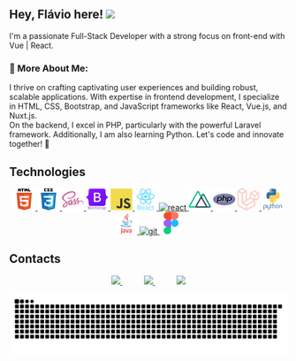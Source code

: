 ## Hey, Flávio here! <img src="https://raw.githubusercontent.com/iampavangandhi/iampavangandhi/master/gifs/Hi.gif" width="30px"></h2>

I'm a passionate Full-Stack Developer with a strong focus on front-end with Vue | React.

### 🌟 More About Me:
I thrive on crafting captivating user experiences and building robust, scalable applications. With expertise in frontend development, I specialize in HTML, CSS, Bootstrap, and JavaScript frameworks like React, Vue.js, and Nuxt.js. <br/> 
On the backend, I excel in PHP, particularly with the powerful Laravel framework. Additionally, I am also learning Python. Let's code and innovate together! 🚀

## Technologies

<p align="center">
     <a href="https://www.w3.org/html/" target="_blank"> <img src="https://raw.githubusercontent.com/devicons/devicon/master/icons/html5/html5-original-wordmark.svg" alt="html5" width="40" height="40"/> </a>
     <a href="https://www.w3schools.com/css/" target="_blank"> <img src="https://raw.githubusercontent.com/devicons/devicon/master/icons/css3/css3-original-wordmark.svg" alt="css3" width="40" height="40"/> </a>
     <a href="https://sass-lang.com/documentation/" target="_blank"> <img src="https://github.com/devicons/devicon/blob/master/icons/sass/sass-original.svg" alt="css3" width="40" height="40"/> </a>
     <a href="https://getbootstrap.com/docs/5.0/getting-started/introduction/" target="_blank"> <img src="https://github.com/devicons/devicon/blob/master/icons/bootstrap/bootstrap-original-wordmark.svg" alt="css3" width="40" height="40"/> </a>
     <a href="https://developer.mozilla.org/en-US/docs/Web/JavaScript" target="_blank"> <img src="https://raw.githubusercontent.com/devicons/devicon/master/icons/javascript/javascript-original.svg" alt="javascript" width="40" height="40"/> </a>
     <a href="https://reactjs.org/" target="_blank"> <img src="https://raw.githubusercontent.com/devicons/devicon/master/icons/react/react-original-wordmark.svg" alt="react" width="40" height="40"/> </a>
     <a href="https://vue.org/" target="_blank"> <img src="https://user-images.githubusercontent.com/2678654/32683174-3e4fc48e-c647-11e7-98c0-96477a44bfa2.png" alt="react" width="40" height="40"/> </a>
     <a href="https://nuxt.com/docs/getting-started/introduction" target="_blank"> <img src="https://github.com/devicons/devicon/blob/master/icons/nuxtjs/nuxtjs-original.svg" alt="react" width="40" height="40"/> </a>
     <a href="https://www.php.net/docs.php" target="_blank"> <img src="https://github.com/devicons/devicon/blob/master/icons/php/php-original.svg" alt="react" width="40" height="40"/> </a>
     <a href="https://laravel.com/" target="_blank"> <img src="https://github.com/devicons/devicon/blob/master/icons/laravel/laravel-line.svg" alt="react" width="40" height="40"/> </a>
     <a href="https://www.python.org/" target="_blank"> <img src="https://github.com/devicons/devicon/blob/master/icons/python/python-original-wordmark.svg" alt="react" width="40" height="40"/> </a>
     <a href="https://www.java.com/pt-BR/" target="_blank"> <img src="https://github.com/devicons/devicon/blob/master/icons/java/java-original-wordmark.svg" alt="react" width="40" height="40"/> </a>
     <a href="https://git-scm.com/" target="_blank"> <img src="https://www.vectorlogo.zone/logos/git-scm/git-scm-icon.svg" alt="git" width="40" height="40"/> </a>
     <a href="https://figma.com/" target="_blank"> <img src="https://github.com/devicons/devicon/blob/master/icons/figma/figma-original.svg" alt="git" width="40" height="40"/> </a>
</p>

## Contacts 
<p align="center">
    <a href="https://github.com/flavioxe">
        <img  src="https://img.shields.io/badge/github-%23100000.svg?&style=for-the-badge&logo=github&logoColor=white&link=mailto:https://github.com/teteusAraujo">
    </a>
    &nbsp;&nbsp;&nbsp;&nbsp;&nbsp;&nbsp;&nbsp;&nbsp;&nbsp;
    <a href="mailto:flaviomhenrique@gmail.com">
        <img src="https://img.shields.io/badge/gmail-D14836?&style=for-the-badge&logo=gmail&logoColor=white&link=mailto:mateusaraujo996@gmail.com">
    </a>
    &nbsp;&nbsp;&nbsp;&nbsp;&nbsp;&nbsp;&nbsp;&nbsp;&nbsp;
    <a href="https://www.linkedin.com/in/flaviohmsilva">
        <img src="https://img.shields.io/badge/linkedin-%230077B5.svg?&style=for-the-badge&logo=linkedin&logoColor=white&link=mailto:https://www.linkedin.com/in/mateusaraujobarros/">
    </a>
</p>
     
     
![Snake animation](https://github.com/flavioxe/flavioxe/blob/output/github-contribution-grid-snake.svg)
     


